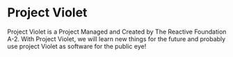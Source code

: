 # Project Violet

Project Violet is a Project Managed and Created by
The Reactive Foundation A-2. With Project Violet, we will learn new things
for the future and probably use project Violet as software for the
public eye!
